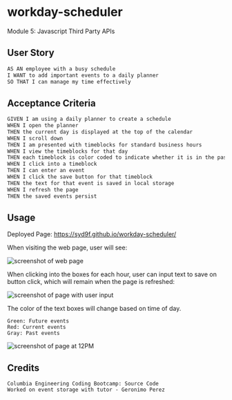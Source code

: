 # workday-scheduler
Module 5: Javascript Third Party APIs

## User Story

```md
AS AN employee with a busy schedule
I WANT to add important events to a daily planner
SO THAT I can manage my time effectively
```

## Acceptance Criteria

```md
GIVEN I am using a daily planner to create a schedule
WHEN I open the planner
THEN the current day is displayed at the top of the calendar
WHEN I scroll down
THEN I am presented with timeblocks for standard business hours
WHEN I view the timeblocks for that day
THEN each timeblock is color coded to indicate whether it is in the past, present, or future
WHEN I click into a timeblock
THEN I can enter an event
WHEN I click the save button for that timeblock
THEN the text for that event is saved in local storage
WHEN I refresh the page
THEN the saved events persist
```

## Usage

Deployed Page:
https://syd9f.github.io/workday-scheduler/

When visiting the web page, user will see: 

![screenshot of web page](./assets/images/workday-screenshot.png)

When clicking into the boxes for each hour, user can input text to save on button click, which will remain when the page is refreshed:

![screenshot of page with user input](./assets/images/workday-example.png)

The color of the text boxes will change based on time of day.
```
Green: Future events
Red: Current events
Gray: Past events
```

![screenshot of page at 12PM](./assets/images/workday-colors.png)

## Credits
```
Columbia Engineering Coding Bootcamp: Source Code
Worked on event storage with tutor - Geronimo Perez
```